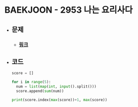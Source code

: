 # BAEKJOON - 2953 나는 요리사다

- ## 문제
  - ### [링크](https://www.acmicpc.net/problem/2953)

- ## 코드
  ```python 
  score = []

  for i in range(5):
    num = list(map(int, input().split()))
    score.append(sum(num))

  print(score.index(max(score))+1, max(score))
  ```